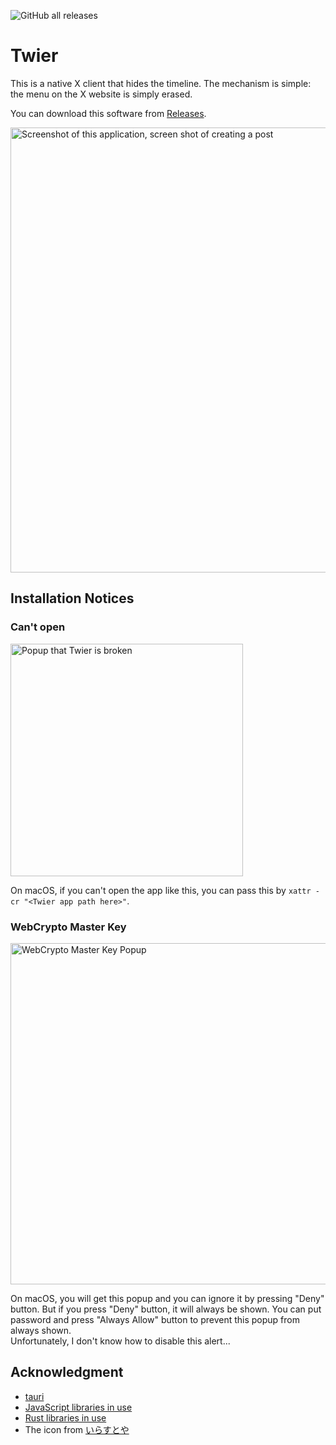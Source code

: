 ![GitHub all releases](https://img.shields.io/github/downloads/tasuren/twier/total)
# Twier
This is a native X client that hides the timeline.
The mechanism is simple: the menu on the X website is simply erased.

You can download this software from [Releases](https://github.com/tasuren/twier/releases).

<img
  width="712"
  alt="Screenshot of this application, screen shot of creating a post"
  src="https://github.com/tasuren/twier/assets/45121209/24a499c4-e51f-4d90-aaf2-51f19570002b">

## Installation Notices
### Can't open
<img
  width="372"
  alt="Popup that Twier is broken"
  src="https://github.com/tasuren/twier/assets/45121209/48ea69a7-2788-4404-922b-7e0a6baa0cec">

On macOS, if you can't open the app like this, you can pass this by `xattr -cr "<Twier app path here>"`.

### WebCrypto Master Key
<img
  width="546"
  alt="WebCrypto Master Key Popup"
  src="https://github.com/tasuren/twier/assets/45121209/be0866a0-c235-42e3-ab4d-e1b07b4c3f1e">

On macOS, you will get this popup and you can ignore it by pressing "Deny" button. But if you press "Deny" button, it will always be shown. You can put password and press "Always Allow" button to prevent this popup from always shown.  
Unfortunately, I don't know how to disable this alert...

## Acknowledgment
- [tauri](https://tauri.app)
- [JavaScript libraries in use](https://github.com/tasuren/twier/tree/main/licenses/js.json)
- [Rust libraries in use](https://github.com/tasuren/twier/tree/main/licenses/rust.csv)
- The icon from [いらすとや](https://www.irasutoya.com)
